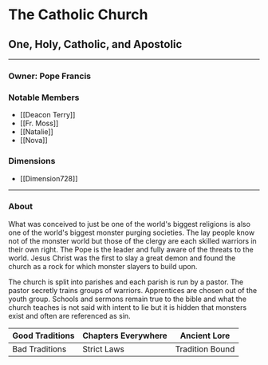 # The Catholic Church
## One, Holy, Catholic, and Apostolic
---

### Owner: Pope Francis

### Notable Members
- [[Deacon Terry]]
- [[Fr. Moss]]
- [[Natalie]]
- [[Nova]]


 ### Dimensions
 - [[Dimension728]]
---
### About
What was conceived to just be one of the world's biggest religions is also one of the world's biggest monster purging societies. The lay people know not of the monster world but those of the clergy are each skilled warriors in their own right. The Pope is the leader and fully aware of the threats to the world. Jesus Christ was the first to slay a great demon and found the church as a rock for which monster slayers to build upon. 

The church is split into parishes and each parish is run by a pastor. The pastor secretly trains groups of warriors. Apprentices are chosen out of the youth group. Schools and sermons remain true to the bible and what the church teaches is not said with intent to lie but it is hidden that monsters exist and often are referenced as sin.

|     Good Traditions     | Chapters Everywhere | Ancient Lore    |
| ----------------------  | --------------------| ------------    |
| Bad Traditions          | Strict Laws         | Tradition Bound |

